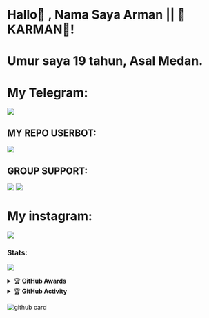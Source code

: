 # Hallo👋 , Nama Saya Arman || 🌟KARMAN🌟!

# Umur saya 19 tahun, Asal Medan.

# My Telegram:

[<img src="https://media0.giphy.com/media/ya4eevXU490Iw/giphy.gif">](https://t.me/PakkPoll)

## MY REPO USERBOT:

[<img src="https://media0.giphy.com/media/du3J3cXyzhj75IOgvA/giphy.gif">](https://github.com/ArmanGG01/KARMAN-USERBOT)

## GROUP SUPPORT:

<a href="https://t.me/obrolansuar" target="blank"><img src="https://img.shields.io/badge/OBROLAN-SUAR-green?style=flat&logo=telegram" /></a>
<a href="https://t.me/geezsupportgroup" target="blank"><img src="https://img.shields.io/badge/GEEZ-SUPPORT GROUP-black?style=flat&logo=telegram" /></a>

# My instagram:

[<img src="https://telegra.ph/file/81b0f56bcec601adc8b56.jpg">](https://www.instagram.com/arman_nasution123?r=nametag)



### Stats:
<p>
    <img src="https://github-readme-stats.vercel.app/api?username=ArmanGG01&hide=contribs,prs&show_icons=true&hide_border=true&title_color=002" />
</p>

<details>
    <summary>&#127942 <b>GitHub Awards</b></summary><br/>

![Github Trophy](https://github-profile-trophy.vercel.app/?username=ArmanGG01)

</details>

<details>
    <summary>&#127942 <b>GitHub Activity</b></summary><br/>

![Metrics](https://metrics.lecoq.io/ArmanGG01?template=classic&repositories.forks=true&languages=1&languages.colors=github&languages.threshold=0%25&config.timezone=Asia%2FJakarta)

</details>

![github card](https://github-readme-stats.vercel.app/api/pin/?username=ArmanGG01&repo=karman-userbot&theme=dark)

